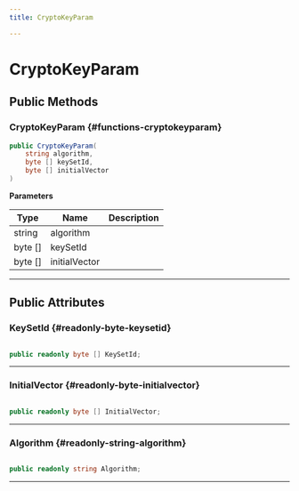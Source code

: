 ```yaml
---
title: CryptoKeyParam

---
```


# CryptoKeyParam










## Public Methods

###  CryptoKeyParam {#functions-cryptokeyparam}

```csharp
public CryptoKeyParam(
    string algorithm,
    byte [] keySetId,
    byte [] initialVector
)
```


**Parameters**

| Type | Name  | Description  | 
|--|--|--|
| string |algorithm||
| byte [] |keySetId||
| byte [] |initialVector||






-----------

## Public Attributes

### KeySetId {#readonly-byte-keysetid}

```csharp

public readonly byte [] KeySetId;

```






-----------

### InitialVector {#readonly-byte-initialvector}

```csharp

public readonly byte [] InitialVector;

```






-----------

### Algorithm {#readonly-string-algorithm}

```csharp

public readonly string Algorithm;

```






-----------

